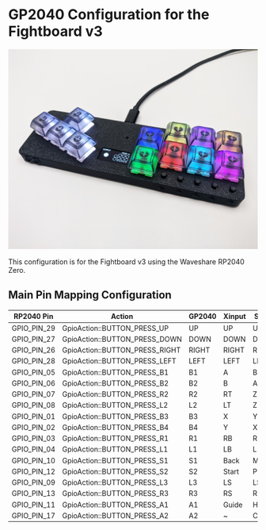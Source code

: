 # GP2040 Configuration for the Fightboard v3

![Pin Mapping](assets/FightboardV3.jpg)

This configuration is for the Fightboard v3 using the Waveshare RP2040 Zero.

## Main Pin Mapping Configuration

| RP2040 Pin | Action                        | GP2040 | Xinput | Switch | PS3/4/5  | Dinput | Arcade |
|------------|-------------------------------|--------|--------|--------|----------|--------|--------|
| GPIO_PIN_29| GpioAction::BUTTON_PRESS_UP   | UP     | UP     | UP     | UP       | UP     | UP     |
| GPIO_PIN_27| GpioAction::BUTTON_PRESS_DOWN | DOWN   | DOWN   | DOWN   | DOWN     | DOWN   | DOWN   |
| GPIO_PIN_26| GpioAction::BUTTON_PRESS_RIGHT| RIGHT  | RIGHT  | RIGHT  | RIGHT    | RIGHT  | RIGHT  |
| GPIO_PIN_28| GpioAction::BUTTON_PRESS_LEFT | LEFT   | LEFT   | LEFT   | LEFT     | LEFT   | LEFT   |
| GPIO_PIN_05| GpioAction::BUTTON_PRESS_B1   | B1     | A      | B      | Cross    | 2      | K1     |
| GPIO_PIN_06| GpioAction::BUTTON_PRESS_B2   | B2     | B      | A      | Circle   | 3      | K2     |
| GPIO_PIN_07| GpioAction::BUTTON_PRESS_R2   | R2     | RT     | ZR     | R2       | 8      | K3     |
| GPIO_PIN_08| GpioAction::BUTTON_PRESS_L2   | L2     | LT     | ZL     | L2       | 7      | K4     |
| GPIO_PIN_01| GpioAction::BUTTON_PRESS_B3   | B3     | X      | Y      | Square   | 1      | P1     |
| GPIO_PIN_02| GpioAction::BUTTON_PRESS_B4   | B4     | Y      | X      | Triangle | 4      | P2     |
| GPIO_PIN_03| GpioAction::BUTTON_PRESS_R1   | R1     | RB     | R      | R1       | 6      | P3     |
| GPIO_PIN_04| GpioAction::BUTTON_PRESS_L1   | L1     | LB     | L      | L1       | 5      | P4     |
| GPIO_PIN_10| GpioAction::BUTTON_PRESS_S1   | S1     | Back   | Minus  | Select   | 9      | Coin   |
| GPIO_PIN_12| GpioAction::BUTTON_PRESS_S2   | S2     | Start  | Plus   | Start    | 10     | Start  |
| GPIO_PIN_09| GpioAction::BUTTON_PRESS_L3   | L3     | LS     | LS     | L3       | 11     | LS     |
| GPIO_PIN_13| GpioAction::BUTTON_PRESS_R3   | R3     | RS     | RS     | R3       | 12     | RS     |
| GPIO_PIN_11| GpioAction::BUTTON_PRESS_A1   | A1     | Guide  | Home   | PS       | 13     | ~      |
| GPIO_PIN_17| GpioAction::BUTTON_PRESS_A2   | A2     | ~      | Capture| ~        | 14     | ~      |